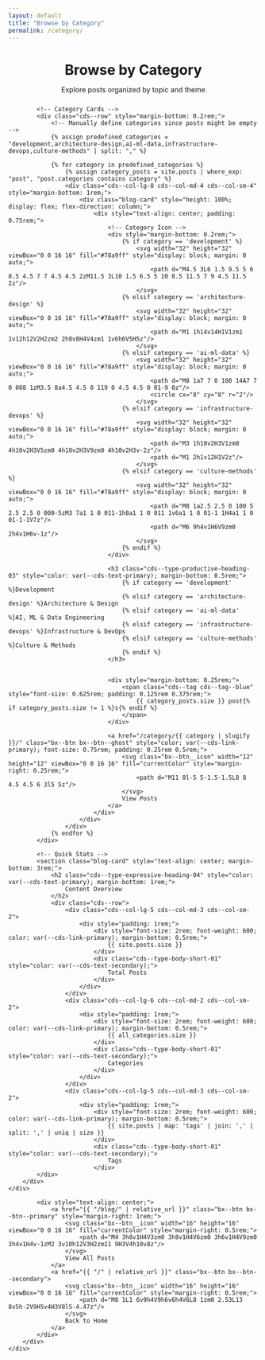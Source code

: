 ```yaml
---
layout: default
title: "Browse by Category"
permalink: /category/
---
```


<div class="cds--grid cds--grid--condensed cds--grid--full-width">
    <div class="cds--row">
        <div class="cds--col-lg-16 cds--col-md-8 cds--col-sm-4">
            <header style="margin-bottom: 1.5rem;">
                <h1 class="cds--type-expressive-heading-05" style="color: var(--cds-text-primary); margin-bottom: 0.5rem;">
                    Browse by Category
                </h1>
                <p class="cds--type-body-long-01" style="color: var(--cds-text-secondary);">
                    Explore posts organized by topic and theme
                </p>
            </header>

            <!-- Category Cards -->
            <div class="cds--row" style="margin-bottom: 0.2rem;">
                <!-- Manually define categories since posts might be empty -->
                {% assign predefined_categories = "development,architecture-design,ai-ml-data,infrastructure-devops,culture-methods" | split: "," %}
                
                {% for category in predefined_categories %}
                    {% assign category_posts = site.posts | where_exp: "post", "post.categories contains category" %}
                    <div class="cds--col-lg-8 cds--col-md-4 cds--col-sm-4" style="margin-bottom: 1rem;">
                        <div class="blog-card" style="height: 100%; display: flex; flex-direction: column;">
                            <div style="text-align: center; padding: 0.75rem;">
                                <!-- Category Icon -->
                                <div style="margin-bottom: 0.2rem;">
                                    {% if category == 'development' %}
                                        <svg width="32" height="32" viewBox="0 0 16 16" fill="#78a9ff" style="display: block; margin: 0 auto;">
                                            <path d="M4.5 3L6 1.5 9.5 5 6 8.5 4.5 7 7 4.5 4.5 2zM11.5 3L10 1.5 6.5 5 10 8.5 11.5 7 9 4.5 11.5 2z"/>
                                        </svg>
                                    {% elsif category == 'architecture-design' %}
                                        <svg width="32" height="32" viewBox="0 0 16 16" fill="#78a9ff" style="display: block; margin: 0 auto;">
                                            <path d="M1 1h14v14H1V1zm1 1v12h12V2H2zm2 2h8v8H4V4zm1 1v6h6V5H5z"/>
                                        </svg>
                                    {% elsif category == 'ai-ml-data' %}
                                        <svg width="32" height="32" viewBox="0 0 16 16" fill="#78a9ff" style="display: block; margin: 0 auto;">
                                            <path d="M8 1a7 7 0 100 14A7 7 0 008 1zM3.5 8a4.5 4.5 0 119 0 4.5 4.5 0 01-9 0z"/>
                                            <circle cx="8" cy="8" r="2"/>
                                        </svg>
                                    {% elsif category == 'infrastructure-devops' %}
                                        <svg width="32" height="32" viewBox="0 0 16 16" fill="#78a9ff" style="display: block; margin: 0 auto;">
                                            <path d="M3 1h10v2H3V1zm0 4h10v2H3V5zm0 4h10v2H3V9zm0 4h10v2H3v-2z"/>
                                            <path d="M1 2h1v12H1V2z"/>
                                        </svg>
                                    {% elsif category == 'culture-methods' %}
                                        <svg width="32" height="32" viewBox="0 0 16 16" fill="#78a9ff" style="display: block; margin: 0 auto;">
                                            <path d="M8 1a2.5 2.5 0 100 5 2.5 2.5 0 000-5zM3 7a1 1 0 011-1h8a1 1 0 011 1v6a1 1 0 01-1 1H4a1 1 0 01-1-1V7z"/>
                                            <path d="M6 9h4v1H6V9zm0 2h4v1H6v-1z"/>
                                        </svg>
                                    {% endif %}
                                </div>
                                
                                <h3 class="cds--type-productive-heading-03" style="color: var(--cds-text-primary); margin-bottom: 0.5rem;">
                                    {% if category == 'development' %}Development
                                    {% elsif category == 'architecture-design' %}Architecture & Design
                                    {% elsif category == 'ai-ml-data' %}AI, ML & Data Engineering
                                    {% elsif category == 'infrastructure-devops' %}Infrastructure & DevOps
                                    {% elsif category == 'culture-methods' %}Culture & Methods
                                    {% endif %}
                                </h3>
                                
                                    
                                <div style="margin-bottom: 0.25rem;">
                                    <span class="cds--tag cds--tag--blue" style="font-size: 0.625rem; padding: 0.125rem 0.375rem;">
                                        {{ category_posts.size }} post{% if category_posts.size != 1 %}s{% endif %}
                                    </span>
                                </div>
                                
                                <a href="/category/{{ category | slugify }}/" class="bx--btn bx--btn--ghost" style="color: var(--cds-link-primary); font-size: 0.75rem; padding: 0.25rem 0.5rem;">
                                    <svg class="bx--btn__icon" width="12" height="12" viewBox="0 0 16 16" fill="currentColor" style="margin-right: 0.25rem;">
                                        <path d="M11 8l-5 5-1.5-1.5L8 8 4.5 4.5 6 3l5 5z"/>
                                    </svg>
                                    View Posts
                                </a>
                            </div>
                        </div>
                    </div>
                {% endfor %}
            </div>

            <!-- Quick Stats -->
            <section class="blog-card" style="text-align: center; margin-bottom: 3rem;">
                <h2 class="cds--type-expressive-heading-04" style="color: var(--cds-text-primary); margin-bottom: 1rem;">
                    Content Overview
                </h2>
                <div class="cds--row">
                    <div class="cds--col-lg-5 cds--col-md-3 cds--col-sm-2">
                        <div style="padding: 1rem;">
                            <div style="font-size: 2rem; font-weight: 600; color: var(--cds-link-primary); margin-bottom: 0.5rem;">
                                {{ site.posts.size }}
                            </div>
                            <div class="cds--type-body-short-01" style="color: var(--cds-text-secondary);">
                                Total Posts
                            </div>
                        </div>
                    </div>
                    <div class="cds--col-lg-6 cds--col-md-2 cds--col-sm-2">
                        <div style="padding: 1rem;">
                            <div style="font-size: 2rem; font-weight: 600; color: var(--cds-link-primary); margin-bottom: 0.5rem;">
                                {{ all_categories.size }}
                            </div>
                            <div class="cds--type-body-short-01" style="color: var(--cds-text-secondary);">
                                Categories
                            </div>
                        </div>
                    </div>
                    <div class="cds--col-lg-5 cds--col-md-3 cds--col-sm-2">
                        <div style="padding: 1rem;">
                            <div style="font-size: 2rem; font-weight: 600; color: var(--cds-link-primary); margin-bottom: 0.5rem;">
                                {{ site.posts | map: 'tags' | join: ',' | split: ',' | uniq | size }}
                            </div>
                            <div class="cds--type-body-short-01" style="color: var(--cds-text-secondary);">
                                Tags
                            </div>
            </div>
        </div>
    </div>
</section>

<!-- Additional CSS for compact mobile layout -->
<style>
@media (max-width: 768px) {
    .cds--grid {
        margin: 0;
        padding: 0.5rem;
    }
    
    .cds--col {
        margin-bottom: 0.5rem;
    }
    
    .category-card {
        min-height: auto !important;
        padding: 0.5rem !important;
    }
    
    .cds--type-productive-heading-03 {
        font-size: 0.875rem !important;
        line-height: 1.2 !important;
        margin-bottom: 0.25rem !important;
    }
    
    .cds--type-body-long-01 {
        font-size: 0.625rem !important;
        line-height: 1.2 !important;
        margin-bottom: 0.5rem !important;
    }
}
</style>            <!-- Navigation -->
            <div style="text-align: center;">
                <a href="{{ "/blog/" | relative_url }}" class="bx--btn bx--btn--primary" style="margin-right: 1rem;">
                    <svg class="bx--btn__icon" width="16" height="16" viewBox="0 0 16 16" fill="currentColor" style="margin-right: 0.5rem;">
                        <path d="M4 3h8v1H4V3zm0 3h8v1H4V6zm0 3h6v1H4V9zm0 3h4v1H4v-1zM2 3v10h12V3H2zm11 9H3V4h10v8z"/>
                    </svg>
                    View All Posts
                </a>
                <a href="{{ "/" | relative_url }}" class="bx--btn bx--btn--secondary">
                    <svg class="bx--btn__icon" width="16" height="16" viewBox="0 0 16 16" fill="currentColor" style="margin-right: 0.5rem;">
                        <path d="M8 1L1 6v9h4V9h6v6h4V6L8 1zm0 2.53L13 8v5h-2V9H5v4H3V8l5-4.47z"/>
                    </svg>
                    Back to Home
                </a>
            </div>
        </div>
    </div>
</div>